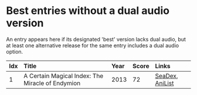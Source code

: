 # Best entries without a dual audio version

An entry appears here if its designated 'best' version lacks dual audio, but at least one alternative release for the same entry includes a dual audio option.


| Idx | Title                                            | Year | Score | Links                                                                            |
| :---| :------------------------------------------------| :----| :-----| :--------------------------------------------------------------------------------|
| 1   | A Certain Magical Index: The Miracle of Endymion | 2013 | 72    | [SeaDex](https://releases.moe/11743/), [AniList](https://anilist.co/anime/11743) |